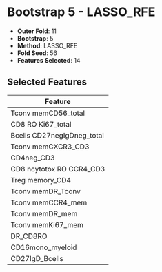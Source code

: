 # Bootstrap 5 - LASSO_RFE

- **Outer Fold**: 11
- **Bootstrap**: 5
- **Method**: LASSO_RFE
- **Fold Seed**: 56
- **Features Selected**: 14

## Selected Features

| Feature |
|---------|
| Tconv memCD56_total |
| CD8 RO Ki67_total |
| Bcells CD27negIgDneg_total |
| Tconv memCXCR3_CD3 |
| CD4neg_CD3 |
| CD8 ncytotox RO CCR4_CD3 |
| Treg memory_CD4 |
| Tconv memDR_Tconv |
| Tconv memCCR4_mem |
| Tconv memDR_mem |
| Tconv memKi67_mem |
| DR_CD8RO |
| CD16mono_myeloid |
| CD27IgD_Bcells |
